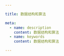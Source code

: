 ```yaml
---

title: 数据结构和算法

meta:
  - name: description
    content: 数据结构和算法
  - name: keywords
    content: 数据结构和算法

---
```

